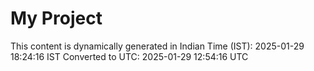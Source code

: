 # My Project

This content is dynamically generated in Indian Time (IST): 2025-01-29 18:24:16 IST
Converted to UTC: 2025-01-29 12:54:16 UTC
